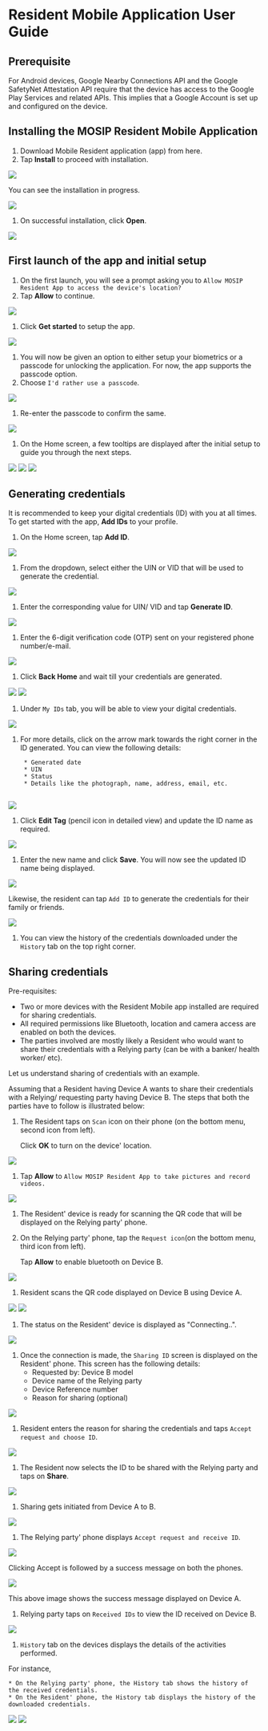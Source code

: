 # Resident Mobile Application User Guide

## Prerequisite

For Android devices, Google Nearby Connections API and the Google SafetyNet Attestation API require that the device has access to the Google Play Services and related APIs. This implies that a Google Account is set up and configured on the device.

## Installing the MOSIP Resident Mobile Application

1. Download Mobile Resident application (app) from here.
2. Tap **Install** to proceed with installation.

![](\_images/mobile-app-install.jpeg)

You can see the installation in progress.

![](\_images/mobile-app-installing.jpeg)

1. On successful installation, click **Open**.

![](\_images/mobile-app-installed.jpeg)

## First launch of the app and initial setup

1. On the first launch, you will see a prompt asking you to `Allow MOSIP Resident App to access the device's location?`
2. Tap **Allow** to continue.

![](\_images/mobile-app-allow-deny.jpeg)

1. Click **Get started** to setup the app.

![](\_images/mobile-app-getting-started.jpeg)

1. You will now be given an option to either setup your biometrics or a passcode for unlocking the application. For now, the app supports the passcode option.
2. Choose `I'd rather use a passcode`.

![](\_images/mobile-app-passcode.jpeg)

1. Re-enter the passcode to confirm the same.

![](\_images/mobile-app-confirm-passcode.jpeg)

1. On the Home screen, a few tooltips are displayed after the initial setup to guide you through the next steps.

![](\_images/mobile-app-welcome-home.jpeg) ![](\_images/mobile-app-tooltip2.jpeg) ![](\_images/mobile-app-tooltip3.jpeg)

## Generating credentials

It is recommended to keep your digital credentials (ID) with you at all times. To get started with the app, **Add IDs** to your profile.

1. On the Home screen, tap **Add ID**.

![](\_images/mobile-app-add-id.jpeg)

1. From the dropdown, select either the UIN or VID that will be used to generate the credential.

![](\_images/mobile-app-uin-dropdown.jpeg)

1. Enter the corresponding value for UIN/ VID and tap **Generate ID**.

![](\_images/mobile-app-enter-uin.jpeg)

1. Enter the 6-digit verification code (OTP) sent on your registered phone number/e-mail.

![](\_images/mobile-app-otp.jpeg)

1. Click **Back Home** and wait till your credentials are generated.

![](\_images/mobile-app-download-id.jpeg) ![](\_images/mobile-app-credentials-wait.jpeg)

1. Under `My IDs` tab, you will be able to view your digital credentials.

![](\_images/mobile-app-credentials-created.jpeg)

1.  For more details, click on the arrow mark towards the right corner in the ID generated. You can view the following details:

    ```
     * Generated date
     * UIN
     * Status
     * Details like the photograph, name, address, email, etc. 
     
    ```

![](\_images/mobile-app-detailed-view.jpeg)

1. Click **Edit Tag** (pencil icon in detailed view) and update the ID name as required.

![](\_images/mobile-id-edit-tag.jpeg)

1. Enter the new name and click **Save**. You will now see the updated ID name being displayed.

![](\_images/mobile-app-edited-tag.jpeg)

Likewise, the resident can tap `Add ID` to generate the credentials for their family or friends.

![](\_images/mobile-app-add-ids-friends.jpeg)

1. You can view the history of the credentials downloaded under the `History` tab on the top right corner.

## Sharing credentials

Pre-requisites:

* Two or more devices with the Resident Mobile app installed are required for sharing credentials.
* All required permissions like Bluetooth, location and camera access are enabled on both the devices.
* The parties involved are mostly likely a Resident who would want to share their credentials with a Relying party (can be with a banker/ health worker/ etc).

Let us understand sharing of credentials with an example.

Assuming that a Resident having Device A wants to share their credentials with a Relying/ requesting party having Device B. The steps that both the parties have to follow is illustrated below:

1.  The Resident taps on `Scan` icon on their phone (on the bottom menu, second icon from left).

    Click **OK** to turn on the device' location.

![](\_images/mobile-app-scan-qr-code.jpeg)

1. Tap **Allow** to `Allow MOSIP Resident App to take pictures and record videos.`

![](\_images/mobile-app-scanqr-allow.jpeg)

1. The Resident' device is ready for scanning the QR code that will be displayed on the Relying party' phone.
2.  On the Relying party' phone, tap the `Request icon`(on the bottom menu, third icon from left).

    Tap **Allow** to enable bluetooth on Device B.

![](\_images/mobile-app-deviceB-bluetooth.jpeg)

1. Resident scans the QR code displayed on Device B using Device A.

![](\_images/mobile-app-scanner-ready.jpeg) ![](\_images/mobile-app-qr-code.jpeg)

1. The status on the Resident' device is displayed as "Connecting..".

![](\_images/mobile-app-device1-connecting.jpeg)

1. Once the connection is made, the `Sharing ID` screen is displayed on the Resident' phone. This screen has the following details:
   * Requested by: Device B model
   * Device name of the Relying party
   * Device Reference number
   * Reason for sharing (optional)

![](\_images/mobile-app-sharing-id.jpeg)

1. Resident enters the reason for sharing the credentials and taps `Accept request and choose ID`.

![](\_images/mobile-app-reason-sharing-id.jpeg)

1. The Resident now selects the ID to be shared with the Relying party and taps on **Share**.

![](\_images/mobile-app-select-id.jpeg)

1. Sharing gets initiated from Device A to B.

![](\_images/mobile-app-sharing-in-progress.jpeg)

1. The Relying party' phone displays `Accept request and receive ID`.

![](\_images/mobile-app-receive-id.jpeg)

Clicking Accept is followed by a success message on both the phones.

![](\_images/mobile-app-receive-success.jpeg)

This above image shows the success message displayed on Device A.

1. Relying party taps on `Received IDs` to view the ID received on Device B.

![](\_images/mobile-app-device2-received-ids.jpeg)

1. `History` tab on the devices displays the details of the activities performed.

For instance,

```
* On the Relying party' phone, the History tab shows the history of the received credentials.
* On the Resident' phone, the History tab displays the history of the downloaded credentials.
```

![](\_images/mobile-app-device2-history.jpeg) ![](\_images/mobile-app-device1-history.jpeg)
